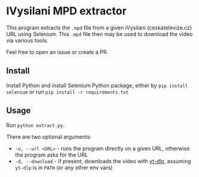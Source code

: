 # IVysilani MPD extractor

This program extracts the `.mpd` file from a given iVysilani (ceskatelevize.cz) URL using Selenium. This `.mpd` file then may be used to download the video via various tools.

Feel free to open an issue or create a PR.

## Install

Install Python and install Selenium Python package, either by `pip install selenium` or run `pip install -r requirements.txt`

## Usage

Run `python extract.py`.

There are two optional arguments:
- `-u, --url <URL>` - runs the program directly on a given URL, otherwise the program asks for the URL
- `-d, --download` - if present, downloads the video with [yt-dlp](https://github.com/yt-dlp/yt-dlp), assuming `yt-dlp` is in `PATH` (or any other env vars)
